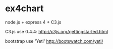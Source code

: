 ex4chart
========

node.js + express 4 + C3.js

C3.js use 0.4.4:
http://c3js.org/gettingstarted.html

bootstrap use 'Yeti'
http://bootswatch.com/yeti/
